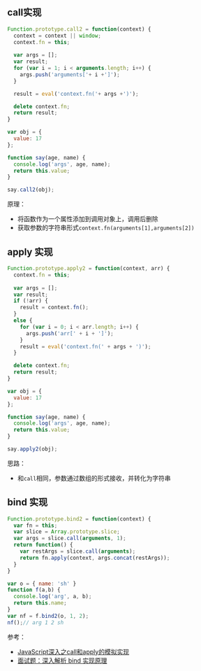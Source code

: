 ## call实现
```js
Function.prototype.call2 = function(context) {
  context = context || window;
  context.fn = this;
  
  var args = [];
  var result;
  for (var i = 1; i < arguments.length; i++) {
    args.push('arguments['+ i +']');
  }

  result = eval('context.fn('+ args +')');

  delete context.fn;
  return result;
}

var obj = {
  value: 17
};

function say(age, name) {
  console.log('args', age, name);
  return this.value;
}

say.call2(obj);

```
原理：
* 将函数作为一个属性添加到调用对象上，调用后删除
* 获取参数的字符串形式`context.fn(arguments[1],arguments[2])`

## apply 实现
```js
Function.prototype.apply2 = function(context, arr) {
  context.fn = this;
  
  var args = [];
  var result;
  if (!arr) {
    result = context.fn();
  }
  else {
    for (var i = 0; i < arr.length; i++) {
      args.push('arr[' + i + ']');
    }
    result = eval('context.fn(' + args + ')');
  }

  delete context.fn;
  return result;
}

var obj = {
  value: 17
};

function say(age, name) {
  console.log('args', age, name);
  return this.value;
}

say.apply2(obj);
```

思路：
* 和`call`相同，参数通过数组的形式接收，并转化为字符串

## bind 实现
```js
Function.prototype.bind2 = function(context) {
  var fn = this;
  var slice = Array.prototype.slice;
  var args = slice.call(arguments, 1);
  return function() {
    var restArgs = slice.call(arguments);
    return fn.apply(context, args.concat(restArgs));
  }
}

var o = { name: 'sh' }
function f(a,b) {
  console.log('arg', a, b);
  return this.name;
}
var nf = f.bind2(o, 1, 2);
nf();// arg 1 2 sh
```


参考：
* [JavaScript深入之call和apply的模拟实现](https://github.com/mqyqingfeng/Blog/issues/11)
* [面试题：深入解析 bind 实现原理](https://juejin.im/post/6844904025180078087)
